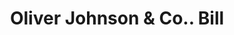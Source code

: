 ---
doi: 10.7916/D8DN5H7J
date_other: '1870'
date_other_textual: 1870-1879
form: printed ephemera
genre:
- Invoices
name:
- Oliver Johnson & Co.
object_in_context_url: https://biggert.cul.columbia.edu/items/view/ave_biggert_01713
subject_hierarchical_geographic:
- Providence, Rhode Island, United States
subject_name:
- Oliver Johnson & Co.
title: Oliver Johnson & Co.. Bill
sort_title: Oliver Johnson & Co.. Bill
call_number: ave_biggert_01713
coordinates:
- 41.82361111111111,-71.42222222222223
pid: ave_biggert_01713
identifiers: ave_biggert_01713
thumbnail: https://derivativo-1.library.columbia.edu/iiif/2/ldpd:490764/full/!256,256/0/native.jpg
permalink: /biggert/ave_biggert_01713/
layout: iiif-image-page
---
